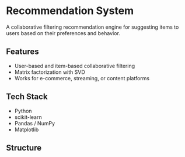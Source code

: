 # Recommendation System

A collaborative filtering recommendation engine for suggesting items to users based on their preferences and behavior.

## Features
- User-based and item-based collaborative filtering
- Matrix factorization with SVD
- Works for e-commerce, streaming, or content platforms

## Tech Stack
- Python
- scikit-learn
- Pandas / NumPy
- Matplotlib

## Structure
